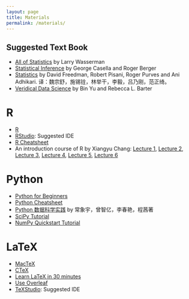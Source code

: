 ```yaml
---
layout: page
title: Materials
permalink: /materials/
---
```


## Suggested Text Book

* [All of Statistics](https://www.stat.cmu.edu/~brian/valerie/617-2022/0%20-%20books/2004%20-%20wasserman%20-%20all%20of%20statistics.pdf) by Larry Wasserman
* [Statistical Inference](https://pages.stat.wisc.edu/~shao/stat610/Casella_Berger_Statistical_Inference.pdf) by George Casella and Roger Berger
* [Statistics](https://github.com/hermosayhl/books/blob/master/%E7%BB%9F%E8%AE%A1%E5%AD%A6(%E7%AC%AC2%E7%89%88)%20David%20Freedman.pdf) by David Freedman, Robert Pisani, Roger Purves and Ani Adhikari. 译：魏宗舒，施锡铨，林举干，李毅，吕乃刚，范正绮。
* [Veridical Data Science](https://vdsbook.com/) by Bin Yu and Rebecca L. Barter

# R 

* [R](https://www.r-project.org/)
* [RStudio](https://www.rstudio.com/): Suggested IDE
* [R Cheatsheet](https://www.rstudio.com/resources/cheatsheets/)
* An introduction course of R by Xiangyu Chang: [Lecture 1](http://xiangyuchang.github.io/R2018/lecture1.html), [Lecture 2](http://xiangyuchang.github.io/R2018/lecture2.html), [Lecture 3](http://xiangyuchang.github.io/R2018/lecture3.html), [Lecture 4](http://xiangyuchang.github.io/R2018/lecture4.html), [Lecture 5](http://xiangyuchang.github.io/R2018/lecture5.html), [Lecture 6](http://xiangyuchang.github.io/R2018/lecture6.html) 

# Python
* [Python for Beginners](https://www.python.org/about/gettingstarted/)
* [Python Cheatsheet](https://www.datacamp.com/community/data-science-cheatsheets)
* [Python 数据科学实践](https://item.jd.com/12899568.html) by 常象宇，曾智亿，李春艳，程茜著
* [SciPy Tutorial](https://docs.scipy.org/doc/scipy-1.2.0/reference/tutorial/)
* [NumPy Quickstart Tutorial](https://docs.scipy.org/doc/numpy-1.15.4/user/quickstart.html)

# LaTeX

- [MacTeX](https://www.tug.org/mactex/)
- [CTeX](http://www.ctex.org/HomePage)
- [Learn LaTeX in 30 minutes](https://www.overleaf.com/learn/latex/Learn_LaTeX_in_30_minutes)
- [Use Overleaf](https://www.overleaf.com/learn/how-to/Creating_a_document_in_Overleaf)
- [TeXStudio](https://www.texstudio.org/): Suggested IDE

